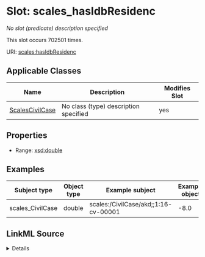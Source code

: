 

# Slot: scales_hasIdbResidenc


_No slot (predicate) description specified_






This slot occurs 702501 times.


URI: [scales:hasIdbResidenc](http://schemas.scales-okn.org/rdf/scales#hasIdbResidenc)



<!-- no inheritance hierarchy -->





## Applicable Classes

| Name | Description | Modifies Slot |
| --- | --- | --- |
| [ScalesCivilCase](../classes/ScalesCivilCase.md) | No class (type) description specified |  yes  |







## Properties

* Range: [xsd:double](http://www.w3.org/2001/XMLSchema#double)






## Examples

| Subject type | Object type | Example subject | Example object | Occurrences |
| --- | --- | --- | --- | --- |
| scales_CivilCase | double | scales:/CivilCase/akd;;1:16-cv-00001 | -8.0 | 702501 |




## LinkML Source

<details>

```yaml
name: scales_hasIdbResidenc
annotations:
  count:
    tag: count
    value: 702501
description: No slot (predicate) description specified
examples:
- object:
    example_object: '-8.0'
    example_object_type: double
    example_predicate: scales:hasIdbResidenc
    example_subject: scales:/CivilCase/akd;;1:16-cv-00001
    example_subject_type: scales_CivilCase
from_schema: scales-kg
rank: 1000
slot_uri: scales:hasIdbResidenc
alias: scales_hasIdbResidenc
domain_of:
- scales_CivilCase
range: double

```
</details>